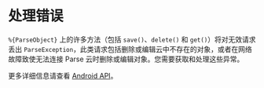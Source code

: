 # 处理错误

`%{ParseObject}` 上的许多方法（包括 `save()`、`delete()` 和 `get()`）将对无效请求丢出 `ParseException`，此类请求包括删除或编辑云中不存在的对象，或者在网络故障致使无法连接 Parse 云时删除或编辑对象。您需要获取和处理这些异常。

更多详细信息请查看 [Android API](/docs/android)。
